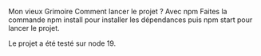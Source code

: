 Mon vieux Grimoire
Comment lancer le projet ?
Avec npm
Faites la commande npm install pour installer les dépendances puis npm start pour lancer le projet.

Le projet a été testé sur node 19.


